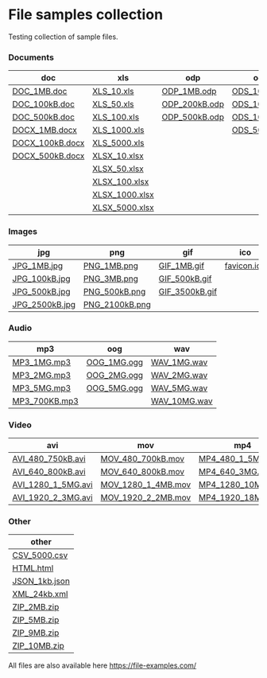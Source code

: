 # File samples collection

Testing collection of sample files.  

### Documents
| doc                                                                                                                   | xls                                                                                                                 | odp                                                                                                               | ods                                                                                                             | odt                                                                                                               | pdf                                                                                                                 | ppt                                                                                                               | rft                                                                                                               |
|-----------------------------------------------------------------------------------------------------------------------|---------------------------------------------------------------------------------------------------------------------|-------------------------------------------------------------------------------------------------------------------|-----------------------------------------------------------------------------------------------------------------|-------------------------------------------------------------------------------------------------------------------|---------------------------------------------------------------------------------------------------------------------|-------------------------------------------------------------------------------------------------------------------|-------------------------------------------------------------------------------------------------------------------|
| <a href="https://raw.githubusercontent.com/cznec/file-samples-collection/main/documents/doc/DOC_1MB.doc" download="DOC_1MB.doc">DOC_1MB.doc</a>         | <a href="https://raw.githubusercontent.com/cznec/file-samples-collection/main/documents/xls/XLS_10.xls" download="XLS_10.xls">XLS_10.xls</a>         | <a href="https://raw.githubusercontent.com/cznec/file-samples-collection/main/documents/odp/ODP_1MB.odp" download="ODP_1MB.odp">ODP_1MB.odp</a>     | <a href="https://raw.githubusercontent.com/cznec/file-samples-collection/main/documents/ods/ODS_10.ods" download="ODS_10.ods">ODS_10.ods</a>     | <a href="https://raw.githubusercontent.com/cznec/file-samples-collection/main/documents/odt/ODT_1MB.odt" download="ODT_1MB.odt">ODT_1MB.odt</a>     | <a href="https://raw.githubusercontent.com/cznec/file-samples-collection/main/documents/pdf/PDF_1MB.pdf" download="PDF_1MB.pdf">PDF_1MB.pdf</a>       | <a href="https://raw.githubusercontent.com/cznec/file-samples-collection/main/documents/ppt/PPT_1MB.ppt" download="PPT_1MB.ppt">PPT_1MB.ppt</a>     | <a href="https://raw.githubusercontent.com/cznec/file-samples-collection/main/documents/rtf/RTF_1MB.rtf" download="RTF_1MB.rtf">RTF_1MB.rtf</a>     |
| <a href="https://raw.githubusercontent.com/cznec/file-samples-collection/main/documents/doc/DOC_100kB.doc" download="DOC_100kB.doc">DOC_100kB.doc</a>     | <a href="https://raw.githubusercontent.com/cznec/file-samples-collection/main/documents/xls/XLS_50.xls" download="XLS_50.xls">XLS_50.xls</a>         | <a href="https://raw.githubusercontent.com/cznec/file-samples-collection/main/documents/odp/ODP_200kB.odp" download="ODP_200kB.odp">ODP_200kB.odp</a> | <a href="https://raw.githubusercontent.com/cznec/file-samples-collection/main/documents/ods/ODS_100.ods" download="ODS_100.ods">ODS_100.ods</a>   | <a href="https://raw.githubusercontent.com/cznec/file-samples-collection/main/documents/odt/ODT_100kB.odt" download="ODT_100kB.odt">ODT_100kB.odt</a> | <a href="https://raw.githubusercontent.com/cznec/file-samples-collection/main/documents/pdf/PDF_150kB.pdf" download="PDF_150kB.pdf">PDF_150kB.pdf</a>   | <a href="https://raw.githubusercontent.com/cznec/file-samples-collection/main/documents/ppt/PPT_250kB.ppt" download="PPT_250kB.ppt">PPT_250kB.ppt</a> | <a href="https://raw.githubusercontent.com/cznec/file-samples-collection/main/documents/rtf/RTF_100kB.rtf" download="RTF_100kB.rtf">RTF_100kB.rtf</a> |
| <a href="https://raw.githubusercontent.com/cznec/file-samples-collection/main/documents/doc/DOC_500kB.doc" download="DOC_500kB.doc">DOC_500kB.doc</a>     | <a href="https://raw.githubusercontent.com/cznec/file-samples-collection/main/documents/xls/XLS_100.xls" download="XLS_100.xls">XLS_100.xls</a>       | <a href="https://raw.githubusercontent.com/cznec/file-samples-collection/main/documents/odp/ODP_500kB.odp" download="ODP_500kB.odp">ODP_500kB.odp</a> | <a href="https://raw.githubusercontent.com/cznec/file-samples-collection/main/documents/ods/ODS_1000.ods" download="ODS_1000.ods">ODS_1000.ods</a> | <a href="https://raw.githubusercontent.com/cznec/file-samples-collection/main/documents/odt/ODT_500kB.odt" download="ODT_500kB.odt">ODT_500kB.odt</a> | <a href="https://raw.githubusercontent.com/cznec/file-samples-collection/main/documents/pdf/PDF_500_kB.pdf" download="PDF_500_kB.pdf">PDF_500_kB.pdf</a> | <a href="https://raw.githubusercontent.com/cznec/file-samples-collection/main/documents/ppt/PPT_500kB.ppt" download="PPT_500kB.ppt">PPT_500kB.ppt</a> | <a href="https://raw.githubusercontent.com/cznec/file-samples-collection/main/documents/rtf/RTF_300kB.rtf" download="RTF_300kB.rtf">RTF_300kB.rtf</a> |
| <a href="https://raw.githubusercontent.com/cznec/file-samples-collection/main/documents/doc/DOCX_1MB.docx" download="DOCX_1MB.docx">DOCX_1MB.docx</a>     | <a href="https://raw.githubusercontent.com/cznec/file-samples-collection/main/documents/xls/XLS_1000.xls" download="XLS_1000.xls">XLS_1000.xls</a>     |                                                                                                                   | <a href="https://raw.githubusercontent.com/cznec/file-samples-collection/main/documents/ods/ODS_5000.ods" download="ODS_5000.ods">ODS_5000.ods</a> |                                                                                                                   |                                                                                                                     |                                                                                                                   | <a href="https://raw.githubusercontent.com/cznec/file-samples-collection/main/documents/rtf/RTF_500kB.rtf" download="RTF_500kB.rtf">RTF_500kB.rtf</a> |
| <a href="https://raw.githubusercontent.com/cznec/file-samples-collection/main/documents/doc/DOCX_100kB.docx" download="DOCX_100kB.docx">DOCX_100kB.docx</a> | <a href="https://raw.githubusercontent.com/cznec/file-samples-collection/main/documents/xls/XLS_5000.xls" download="XLS_5000.xls">XLS_5000.xls</a>     |                                                                                                                   |                                                                                                                 |                                                                                                                   |                                                                                                                     |                                                                                                                   |                                                                                                                   |
| <a href="https://raw.githubusercontent.com/cznec/file-samples-collection/main/documents/doc/DOCX_500kB.docx" download="DOCX_500kB.docx">DOCX_500kB.docx</a> | <a href="https://raw.githubusercontent.com/cznec/file-samples-collection/main/documents/xls/XLSX_10.xlsx" download="XLSX_10.xlsx">XLSX_10.xlsx</a>     |                                                                                                                   |                                                                                                                 |                                                                                                                   |                                                                                                                     |                                                                                                                   |                                                                                                                   |
|                                                                                                                       | <a href="https://raw.githubusercontent.com/cznec/file-samples-collection/main/documents/xls/XLSX_50.xlsx" download="XLSX_50.xlsx">XLSX_50.xlsx</a>     |                                                                                                                   |                                                                                                                 |                                                                                                                   |                                                                                                                     |                                                                                                                   |                                                                                                                   |
|                                                                                                                       | <a href="https://raw.githubusercontent.com/cznec/file-samples-collection/main/documents/xls/XLSX_100.xlsx" download="XLSX_100.xlsx">XLSX_100.xlsx</a>   |                                                                                                                   |                                                                                                                 |                                                                                                                   |                                                                                                                     |                                                                                                                   |                                                                                                                   |
|                                                                                                                       | <a href="https://raw.githubusercontent.com/cznec/file-samples-collection/main/documents/xls/XLSX_1000.xlsx" download="XLSX_1000.xlsx">XLSX_1000.xlsx</a> |                                                                                                                   |                                                                                                                 |                                                                                                                   |                                                                                                                     |                                                                                                                   |                                                                                                                   |
|                                                                                                                       | <a href="https://raw.githubusercontent.com/cznec/file-samples-collection/main/documents/xls/XLSX_5000.xlsx" download="XLSX_5000.xlsx">XLSX_5000.xlsx</a> |                                                                                                                   |                                                                                                                 |                                                                                                                   |                                                                                                                     |                                                                                                                   |                                                                                                                   |

### Images
| jpg                                                                                                              | png                                                                                                              | gif                                                                                                              | ico                                                                                                        |
|------------------------------------------------------------------------------------------------------------------|------------------------------------------------------------------------------------------------------------------|------------------------------------------------------------------------------------------------------------------|------------------------------------------------------------------------------------------------------------|
| <a href="https://raw.githubusercontent.com/cznec/file-samples-collection/main/images/jpg/JPG_1MB.jpg" download="JPG_1MB.jpg">JPG_1MB.jpg</a>       | <a href="https://raw.githubusercontent.com/cznec/file-samples-collection/main/images/png/PNG_1MB.png" download="PNG_1MB.png">PNG_1MB.png</a>       | <a href="https://raw.githubusercontent.com/cznec/file-samples-collection/main/images/gif/GIF_1MB.gif" download="GIF_1MB.gif">GIF_1MB.gif</a>       | <a href="https://raw.githubusercontent.com/cznec/file-samples-collection/main/images/ico/favicon.ico" download="favicon.ico">favicon.ico</a> |
| <a href="https://raw.githubusercontent.com/cznec/file-samples-collection/main/images/jpg/JPG_100kB.jpg" download="JPG_100kB.jpg">JPG_100kB.jpg</a>   | <a href="https://raw.githubusercontent.com/cznec/file-samples-collection/main/images/png/PNG_3MB.png" download="PNG_3MB.png">PNG_3MB.png</a>       | <a href="https://raw.githubusercontent.com/cznec/file-samples-collection/main/images/gif/GIF_500kB.gif" download="GIF_500kB.gif">GIF_500kB.gif</a>   |                                                                                                            |
| <a href="https://raw.githubusercontent.com/cznec/file-samples-collection/main/images/jpg/JPG_500kB.jpg" download="JPG_500kB.jpg">JPG_500kB.jpg</a>   | <a href="https://raw.githubusercontent.com/cznec/file-samples-collection/main/images/png/PNG_500kB.png" download="PNG_500kB.png">PNG_500kB.png</a>   | <a href="https://raw.githubusercontent.com/cznec/file-samples-collection/main/images/gif/GIF_3500kB.gif" download="GIF_3500kB.gif">GIF_3500kB.gif</a> |                                                                                                            |
| <a href="https://raw.githubusercontent.com/cznec/file-samples-collection/main/images/jpg/JPG_2500kB.jpg" download="JPG_2500kB.jpg">JPG_2500kB.jpg</a> | <a href="https://raw.githubusercontent.com/cznec/file-samples-collection/main/images/png/PNG_2100kB.png" download="PNG_2100kB.png">PNG_2100kB.png</a> |                                                                                                                  |                                                                                                            |

### Audio
| mp3                                                                                                           | oog                                                                                                        | wav                                                                                                          |
|---------------------------------------------------------------------------------------------------------------|------------------------------------------------------------------------------------------------------------|--------------------------------------------------------------------------------------------------------------|
| <a href="https://raw.githubusercontent.com/cznec/file-samples-collection/main/audio/mp3/MP3_1MG.mp3" download="MP3_1MG.mp3">MP3_1MG.mp3</a>     | <a href="https://raw.githubusercontent.com/cznec/file-samples-collection/main/audio/ogg/OOG_1MG.ogg" download="OOG_1MG.ogg">OOG_1MG.ogg</a>  | <a href="https://raw.githubusercontent.com/cznec/file-samples-collection/main/audio/wav/WAV_1MG.wav" download="WAV_1MG.wav">WAV_1MG.wav</a>    |
| <a href="https://raw.githubusercontent.com/cznec/file-samples-collection/main/audio/mp3/MP3_2MG.mp3" download="MP3_2MG.mp3">MP3_2MG.mp3</a>     | <a href="https://raw.githubusercontent.com/cznec/file-samples-collection/main/audio/ogg/OOG_2MG.ogg" download="OOG_2MG.ogg">OOG_2MG.ogg</a>  | <a href="https://raw.githubusercontent.com/cznec/file-samples-collection/main/audio/wav/WAV_2MG.wav" download="WAV_2MG.wav">WAV_2MG.wav</a>    |
| <a href="https://raw.githubusercontent.com/cznec/file-samples-collection/main/audio/mp3/MP3_5MG.mp3" download="MP3_5MG.mp3">MP3_5MG.mp3</a>     | <a href="https://raw.githubusercontent.com/cznec/file-samples-collection/main/audio/ogg/OOG_5MG.ogg" download="OOG_5MG.ogg">OOG_5MG.ogg</a>  | <a href="https://raw.githubusercontent.com/cznec/file-samples-collection/main/audio/wav/WAV_5MG.wav" download="WAV_5MG.wav">WAV_5MG.wav</a>    |
| <a href="https://raw.githubusercontent.com/cznec/file-samples-collection/main/audio/mp3/MP3_700KB.mp3" download="MP3_700KB.mp3">MP3_700KB.mp3</a> |                                                                                                            | <a href="https://raw.githubusercontent.com/cznec/file-samples-collection/main/audio/wav/WAV_10MG.wav" download="WAV_10MG.wav">WAV_10MG.wav</a>  |

### Video
| avi                                                                                                                     | mov                                                                                                                     | mp4                                                                                                                   | oog                                                                                                                       | webm                                                                                                                         | wmv                                                                                                                     |
|-------------------------------------------------------------------------------------------------------------------------|-------------------------------------------------------------------------------------------------------------------------|-----------------------------------------------------------------------------------------------------------------------|---------------------------------------------------------------------------------------------------------------------------|------------------------------------------------------------------------------------------------------------------------------|-------------------------------------------------------------------------------------------------------------------------|
| <a href="https://raw.githubusercontent.com/cznec/file-samples-collection/main/video/avi/AVI_480_750kB.avi" download="AVI_480_750kB.avi">AVI_480_750kB.avi</a>   | <a href="https://raw.githubusercontent.com/cznec/file-samples-collection/main/video/mov/MOV_480_700kB.mov" download="MOV_480_700kB.mov">MOV_480_700kB.mov</a>   | <a href="https://raw.githubusercontent.com/cznec/file-samples-collection/main/audio/mp3/MP4_480_1_5MG.mp4" download="MP4_480_1_5MG.mp4">MP4_480_1_5MG.mp4</a> | <a href="https://raw.githubusercontent.com/cznec/file-samples-collection/main/video/ogg/OGG_480_1_7mg.ogg" download="OGG_480_1_7mg.ogg">OGG_480_1_7mg.ogg</a>     | <a href="https://raw.githubusercontent.com/cznec/file-samples-collection/main/video/webm/WEBM_480_900KB.webm" download="WEBM_480_900KB.webm">WEBM_480_900KB.webm</a>   | <a href="https://raw.githubusercontent.com/cznec/file-samples-collection/main/video/wmv/WMV_480_1_2MB.wmv" download="WMV_480_1_2MB.wmv">WMV_480_1_2MB.wmv</a>   |
| <a href="https://raw.githubusercontent.com/cznec/file-samples-collection/main/video/avi/AVI_640_800kB.avi" download="AVI_640_800kB.avi">AVI_640_800kB.avi</a>   | <a href="https://raw.githubusercontent.com/cznec/file-samples-collection/main/video/mov/MOV_640_800kB.mov" download="MOV_640_800kB.mov">MOV_640_800kB.mov</a>   | <a href="https://raw.githubusercontent.com/cznec/file-samples-collection/main/audio/mp3/MP4_640_3MG.mp4" download="MP4_640_3MG.mp4">MP4_640_3MG.mp4</a>     | <a href="https://raw.githubusercontent.com/cznec/file-samples-collection/main/video/ogg/OGG_640_2_7mg.ogg" download="OGG_640_2_7mg.ogg">OGG_640_2_7mg.ogg</a>     | <a href="https://raw.githubusercontent.com/cznec/file-samples-collection/main/video/webm/WEBM_640_1_4MB.webm" download="WEBM_640_1_4MB.webm">WEBM_640_1_4MB.webm</a>   | <a href="https://raw.githubusercontent.com/cznec/file-samples-collection/main/video/wmv/WMV_640_1_6MB.wmv" download="WMV_640_1_6MB.wmv">WMV_640_1_6MB.wmv</a>   |
| <a href="https://raw.githubusercontent.com/cznec/file-samples-collection/main/video/avi/AVI_1280_1_5MG.avi" download="AVI_1280_1_5MG.avi">AVI_1280_1_5MG.avi</a> | <a href="https://raw.githubusercontent.com/cznec/file-samples-collection/main/video/mov/MOV_1280_1_4MB.mov" download="MOV_1280_1_4MB.mov">MOV_1280_1_4MB.mov</a> | <a href="https://raw.githubusercontent.com/cznec/file-samples-collection/main/audio/mp3/MP4_1280_10MG.mp4" download="MP4_1280_10MG.mp4">MP4_1280_10MG.mp4</a> | <a href="https://raw.githubusercontent.com/cznec/file-samples-collection/main/video/ogg/OGG_1280_11_4mg.ogg" download="OGG_1280_11_4mg.ogg">OGG_1280_11_4mg.ogg</a> | <a href="https://raw.githubusercontent.com/cznec/file-samples-collection/main/video/webm/WEBM_1280_3_6MB.webm" download="WEBM_1280_3_6MB.webm">WEBM_1280_3_6MB.webm</a> | <a href="https://raw.githubusercontent.com/cznec/file-samples-collection/main/video/wmv/WMV_1280_4_9MB.wmv" download="WMV_1280_4_9MB.wmv">WMV_1280_4_9MB.wmv</a> |
| <a href="https://raw.githubusercontent.com/cznec/file-samples-collection/main/video/avi/AVI_1920_2_3MG.avi" download="AVI_1920_2_3MG.avi">AVI_1920_2_3MG.avi</a> | <a href="https://raw.githubusercontent.com/cznec/file-samples-collection/main/video/mov/MOV_1920_2_2MB.mov" download="MOV_1920_2_2MB.mov">MOV_1920_2_2MB.mov</a> | <a href="https://raw.githubusercontent.com/cznec/file-samples-collection/main/audio/mp3/MP4_1920_18MG.mp4" download="MP4_1920_18MG.mp4">MP4_1920_18MG.mp4</a> | <a href="https://raw.githubusercontent.com/cznec/file-samples-collection/main/video/ogg/OGG_1920_13_3mg.ogg" download="OGG_1920_13_3mg.ogg">OGG_1920_13_3mg.ogg</a> | <a href="https://raw.githubusercontent.com/cznec/file-samples-collection/main/video/webm/WEBM_1920_3_7MB.webm" download="WEBM_1920_3_7MB.webm">WEBM_1920_3_7MB.webm</a> | <a href="https://raw.githubusercontent.com/cznec/file-samples-collection/main/video/wmv/WMV_1920_9_3MB.wmv" download="WMV_1920_9_3MB.wmv">WMV_1920_9_3MB.wmv</a> |

### Other
| other                                                                                                          |
|----------------------------------------------------------------------------------------------------------------|
| <a href="https://raw.githubusercontent.com/cznec/file-samples-collection/main/other/csv/CSV_5000.csv" download="CSV_5000.csv">CSV_5000.csv</a>    |
| <a href="https://raw.githubusercontent.com/cznec/file-samples-collection/main/other/html/HTML.html" download="HTML.html">HTML.html</a>         |
| <a href="https://raw.githubusercontent.com/cznec/file-samples-collection/main/other/json/JSON_1kb.json" download="JSON_1kb.json">JSON_1kb.json</a> |
| <a href="https://raw.githubusercontent.com/cznec/file-samples-collection/main/other/xml/XML_24kb.xml" download="XML_24kb.xml">XML_24kb.xml</a>    |
| <a href="https://raw.githubusercontent.com/cznec/file-samples-collection/main/other/zip/ZIP_2MB.zip" download="ZIP_2MB.zip">ZIP_2MB.zip</a>      |
| <a href="https://raw.githubusercontent.com/cznec/file-samples-collection/main/other/zip/ZIP_5MB.zip" download="ZIP_5MB.zip">ZIP_5MB.zip</a>      |
| <a href="https://raw.githubusercontent.com/cznec/file-samples-collection/main/other/zip/ZIP_9MB.zip" download="ZIP_9MB.zip">ZIP_9MB.zip</a>      |
| <a href="https://raw.githubusercontent.com/cznec/file-samples-collection/main/other/zip/ZIP_10MB.zip" download="ZIP_10MB.zip">ZIP_10MB.zip</a>    |

All files are also available here https://file-examples.com/
